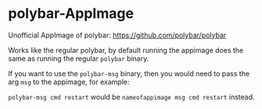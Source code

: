 # polybar-AppImage
Unofficial AppImage of polybar: https://github.com/polybar/polybar

Works like the regular polybar, by default running the appimage does the same as running the regular `polybar` binary. 

If you want to use the `polybar-msg` binary, then you would need to pass the arg `msg` to the appimage, for example: 

`polybar-msg cmd restart` would be `nameofappimage msg cmd restart` instead.
